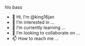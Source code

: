 hlo
bass
- 👋 Hi, I’m @king16jan
- 👀 I’m interested in ...
- 🌱 I’m currently learning ...
- 💞️ I’m looking to collaborate on ...
- 📫 How to reach me ...

<!---
king16jan/king16jan is a ✨ special ✨ repository because its `README.md` (this file) appears on your GitHub profile.
You can click the Preview link to take a look at your changes.
--->
